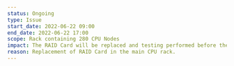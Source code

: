 ```yaml
---
status: Ongoing
type: Issue
start_date: 2022-06-22 09:00
end_date: 2022-06-22 17:00
scope: Rack containing 280 CPU Nodes
impact: The RAID Card will be replaced and testing performed before the full service is resumed.  There will be a reduced number of CPU nodes availble but the login nodes, GPU nodes and filesystem will be available. 
reason: Replacement of RAID Card in the main CPU rack.
---
```


